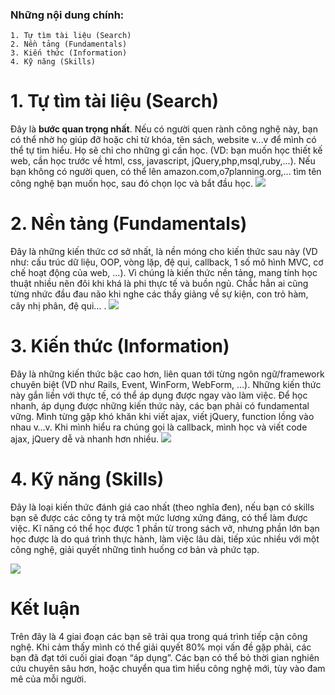 ### Những nội dung chính:
    1. Tự tìm tài liệu (Search)
    2. Nền tảng (Fundamentals)
    3. Kiến thức (Information)
    4. Kỹ năng (Skills)
# 1. Tự tìm tài liệu (Search)
Đây là **bước quan trọng nhất**. Nếu có người quen rành công nghệ này, bạn có thể nhờ họ giúp đỡ hoặc chỉ từ khóa, tên sách, website v…v để mình có thể tự tìm hiểu. Họ sẽ chỉ cho những gì cần học. (VD: bạn muốn học thiết kế web, cần học trước về html, css, javascript, jQuery,php,msql,ruby,...).
Nếu bạn không có người quen, có thể lên amazon.com,o7planning.org,... tìm tên công nghệ bạn muốn học, sau đó chọn lọc và bắt đầu học.
![](https://images.viblo.asia/06821ace-ae49-49ba-99fc-d47958a4d392.png)
# 2. Nền tảng (Fundamentals)
Đây là những kiến thức cơ sở nhất, là nền móng cho kiến thức sau này (VD như: cấu trúc dữ liệu, OOP, vòng lặp, đệ qui, callback, 1 số mô hình MVC, cơ chế hoạt động của web, …). Vì chúng là kiến thức nền tảng, mang tính học thuật nhiều nên đôi khi khá là phi thực tế và buồn ngủ. Chắc hẳn ai cũng từng nhức đầu đau não khi nghe các thầy giảng về sự kiện, con trỏ hàm, cây nhị phân, đệ qui… .
![](https://images.viblo.asia/4ae08704-11b3-4acf-8acb-4770fd716e4c.png)
# 3. Kiến thức (Information)
Đây là những kiến thức bậc cao hơn, liên quan tới từng ngôn ngữ/framework chuyên biệt (VD như Rails, Event, WinForm, WebForm, …). Những kiến thức này gắn liền với thực tế, có thể áp dụng được ngay vào làm việc. Để học nhanh, áp dụng được những kiến thức này, các bạn phải có fundamental vững. Mình từng gặp khó khăn khi viết ajax, viết jQuery, function lồng vào nhau v…v. Khi mình hiểu ra chúng gọi là callback, mình học và viết code ajax, jQuery dễ và nhanh hơn nhiều.
![](https://images.viblo.asia/f589e783-2bb9-4cc7-b7ad-d5face518ee4.jpg)
# 4. Kỹ năng (Skills)
Đây là loại kiến thức đánh giá cao nhất (theo nghĩa đen), nếu bạn có skills bạn sẽ được các công ty trả một mức lương xứng đáng, có thể làm được việc. Kĩ năng có thể học được 1 phần từ trong sách vở, nhưng phần lớn bạn học được là do quá trình thực hành, làm việc lâu dài, tiếp xúc nhiều với một công nghệ, giải quyết những tình huống cơ bản và phức tạp.

![](https://images.viblo.asia/d1b1df7a-1a10-46e4-a8f4-558d717bdaea.jpeg)
# Kết luận
Trên đây là 4 giai đoạn các bạn sẽ trải qua trong quá trình tiếp cận công nghệ. Khi cảm thấy mình có thể giải quyết 80% mọi vấn đề gặp phải, các bạn đã đạt tới cuối giai đoạn “áp dụng”. Các bạn có thể bỏ thời gian nghiên cứu chuyên sâu hơn, hoặc chuyển qua tìm hiểu công nghệ mới, tùy vào đam mê của mỗi người.